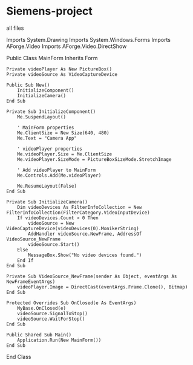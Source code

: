 # Siemens-project
all files


Imports System.Drawing
Imports System.Windows.Forms
Imports AForge.Video
Imports AForge.Video.DirectShow

Public Class MainForm
    Inherits Form

    Private videoPlayer As New PictureBox()
    Private videoSource As VideoCaptureDevice

    Public Sub New()
        InitializeComponent()
        InitializeCamera()
    End Sub

    Private Sub InitializeComponent()
        Me.SuspendLayout()

        ' MainForm properties
        Me.ClientSize = New Size(640, 480)
        Me.Text = "Camera App"

        ' videoPlayer properties
        Me.videoPlayer.Size = Me.ClientSize
        Me.videoPlayer.SizeMode = PictureBoxSizeMode.StretchImage

        ' Add videoPlayer to MainForm
        Me.Controls.Add(Me.videoPlayer)

        Me.ResumeLayout(False)
    End Sub

    Private Sub InitializeCamera()
        Dim videoDevices As FilterInfoCollection = New FilterInfoCollection(FilterCategory.VideoInputDevice)
        If videoDevices.Count > 0 Then
            videoSource = New VideoCaptureDevice(videoDevices(0).MonikerString)
            AddHandler videoSource.NewFrame, AddressOf VideoSource_NewFrame
            videoSource.Start()
        Else
            MessageBox.Show("No video devices found.")
        End If
    End Sub

    Private Sub VideoSource_NewFrame(sender As Object, eventArgs As NewFrameEventArgs)
        videoPlayer.Image = DirectCast(eventArgs.Frame.Clone(), Bitmap)
    End Sub

    Protected Overrides Sub OnClosed(e As EventArgs)
        MyBase.OnClosed(e)
        videoSource.SignalToStop()
        videoSource.WaitForStop()
    End Sub

    Public Shared Sub Main()
        Application.Run(New MainForm())
    End Sub
End Class

